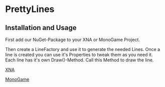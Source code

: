 # PrettyLines

## Installation and Usage

First add our NuGet-Package to your XNA or MonoGame Project.

Then create a LineFactory and use it to generate the needed Lines.
Once a line is created you can use it's Properties to tweak them as you need it.
Each line has it's own Draw()-Method. Call this Method to draw the line.

[XNA](https://www.nuget.org/packages/DMXControlProjects.PrettyLinesXNA/)

[MonoGame](https://www.nuget.org/packages/DMXControlProjects.PrettyLinesMG/)